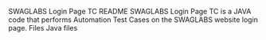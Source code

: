 SWAGLABS Login Page TC
README 
SWAGLABS Login Page TC is a JAVA code that performs Automation Test Cases on the SWAGLABS website login page. 
Files 
Java files
